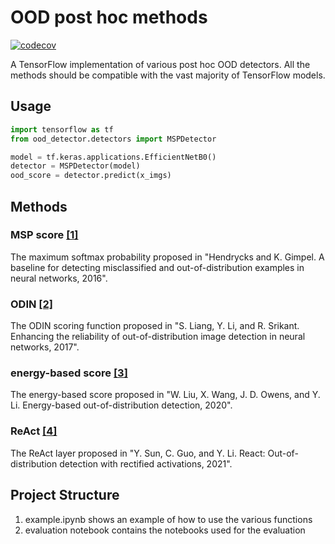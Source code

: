 # OOD post hoc methods
[![codecov](https://codecov.io/github/tpoppo/ood-post-hoc/branch/main/graph/badge.svg?token=3ORB55GD6O)](https://codecov.io/github/tpoppo/ood-post-hoc)

A TensorFlow implementation of various post hoc OOD detectors. All the methods should be compatible with the vast
majority of TensorFlow models.

## Usage
```python
import tensorflow as tf
from ood_detector.detectors import MSPDetector

model = tf.keras.applications.EfficientNetB0()
detector = MSPDetector(model)
ood_score = detector.predict(x_imgs)
```



## Methods

### MSP score [[1]](https://arxiv.org/abs/1610.02136)

The maximum softmax probability proposed in "Hendrycks and K. Gimpel. A baseline for detecting misclassified and
out-of-distribution examples in neural networks, 2016".

### ODIN [[2]](https://arxiv.org/abs/1706.02690)

The ODIN scoring function proposed in "S. Liang, Y. Li, and R. Srikant. Enhancing the reliability of out-of-distribution
image detection in neural networks, 2017". <br>

### energy-based score [[3]](https://arxiv.org/abs/2010.03759)

The energy-based score proposed in "W. Liu, X. Wang, J. D. Owens, and Y. Li. Energy-based out-of-distribution detection,
2020".

### ReAct [[4]](https://arxiv.org/abs/2111.12797)

The ReAct layer proposed in "Y. Sun, C. Guo, and Y. Li. React: Out-of-distribution detection with rectified activations,
2021".

## Project Structure

1) example.ipynb shows an example of how to use the various functions
2) evaluation notebook contains the notebooks used for the evaluation 
